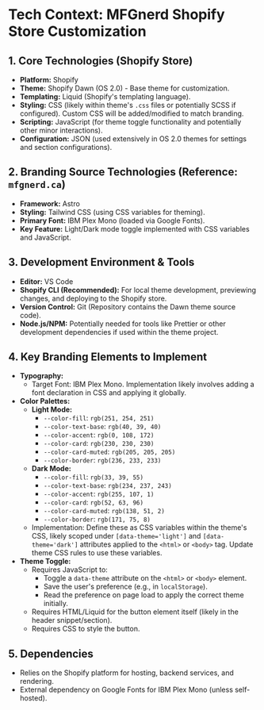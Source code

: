 # Tech Context: MFGnerd Shopify Store Customization

## 1. Core Technologies (Shopify Store)

*   **Platform:** Shopify
*   **Theme:** Shopify Dawn (OS 2.0) - Base theme for customization.
*   **Templating:** Liquid (Shopify's templating language).
*   **Styling:** CSS (likely within theme's `.css` files or potentially SCSS if configured). Custom CSS will be added/modified to match branding.
*   **Scripting:** JavaScript (for theme toggle functionality and potentially other minor interactions).
*   **Configuration:** JSON (used extensively in OS 2.0 themes for settings and section configurations).

## 2. Branding Source Technologies (Reference: `mfgnerd.ca`)

*   **Framework:** Astro
*   **Styling:** Tailwind CSS (using CSS variables for theming).
*   **Primary Font:** IBM Plex Mono (loaded via Google Fonts).
*   **Key Feature:** Light/Dark mode toggle implemented with CSS variables and JavaScript.

## 3. Development Environment & Tools

*   **Editor:** VS Code
*   **Shopify CLI (Recommended):** For local theme development, previewing changes, and deploying to the Shopify store.
*   **Version Control:** Git (Repository contains the Dawn theme source code).
*   **Node.js/NPM:** Potentially needed for tools like Prettier or other development dependencies if used within the theme project.

## 4. Key Branding Elements to Implement

*   **Typography:**
    *   Target Font: IBM Plex Mono. Implementation likely involves adding a font declaration in CSS and applying it globally.
*   **Color Palettes:**
    *   **Light Mode:**
        *   `--color-fill`: `rgb(251, 254, 251)`
        *   `--color-text-base`: `rgb(40, 39, 40)`
        *   `--color-accent`: `rgb(0, 108, 172)`
        *   `--color-card`: `rgb(230, 230, 230)`
        *   `--color-card-muted`: `rgb(205, 205, 205)`
        *   `--color-border`: `rgb(236, 233, 233)`
    *   **Dark Mode:**
        *   `--color-fill`: `rgb(33, 39, 55)`
        *   `--color-text-base`: `rgb(234, 237, 243)`
        *   `--color-accent`: `rgb(255, 107, 1)`
        *   `--color-card`: `rgb(52, 63, 96)`
        *   `--color-card-muted`: `rgb(138, 51, 2)`
        *   `--color-border`: `rgb(171, 75, 8)`
    *   Implementation: Define these as CSS variables within the theme's CSS, likely scoped under `[data-theme='light']` and `[data-theme='dark']` attributes applied to the `<html>` or `<body>` tag. Update theme CSS rules to use these variables.
*   **Theme Toggle:**
    *   Requires JavaScript to:
        *   Toggle a `data-theme` attribute on the `<html>` or `<body>` element.
        *   Save the user's preference (e.g., in `localStorage`).
        *   Read the preference on page load to apply the correct theme initially.
    *   Requires HTML/Liquid for the button element itself (likely in the header snippet/section).
    *   Requires CSS to style the button.

## 5. Dependencies

*   Relies on the Shopify platform for hosting, backend services, and rendering.
*   External dependency on Google Fonts for IBM Plex Mono (unless self-hosted).
